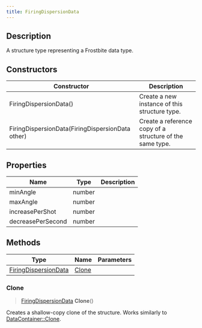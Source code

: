 ```yaml
---
title: FiringDispersionData
---
```

## Description

A structure type representing a Frostbite data type.

## Constructors

| Constructor                                      | Description                                              |
| ------------------------------------------------ | -------------------------------------------------------- |
| FiringDispersionData()                           | Create a new instance of this structure type.            |
| FiringDispersionData(FiringDispersionData other) | Create a reference copy of a structure of the same type. |

## Properties

| Name              | Type   | Description |
| ----------------- | ------ | ----------- |
| minAngle          | number |             |
| maxAngle          | number |             |
| increasePerShot   | number |             |
| decreasePerSecond | number |             |

## Methods

| Type                                         | Name            | Parameters |
| -------------------------------------------- | --------------- | ---------- |
| [FiringDispersionData](/vext/ref/fb/firingdispersiondata/) | [Clone](#clone) |            |

### Clone

> [FiringDispersionData](/vext/ref/fb/firingdispersiondata/) **Clone**()

Creates a shallow-copy clone of the structure. Works similarly to [DataContainer::Clone](/vext/ref/shared/class/datacontainer#clone).
